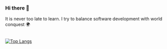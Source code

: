 ### Hi there 👋

It is never too late to learn.
I try to balance software development with world conquest 🌍

<br>

<a href="https://github.com/anuraghazra/github-readme-stats">
  <img align="center" src="https://github-readme-stats.vercel.app/api/top-langs/?username=Zexas1990&hide=G-code&theme=radical&langs_count=6" alt="Top Langs"/>
